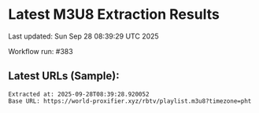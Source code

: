 # Latest M3U8 Extraction Results

Last updated: Sun Sep 28 08:39:29 UTC 2025

Workflow run: #383

## Latest URLs (Sample):
```
Extracted at: 2025-09-28T08:39:28.920052
Base URL: https://world-proxifier.xyz/rbtv/playlist.m3u8?timezone=pht

```
